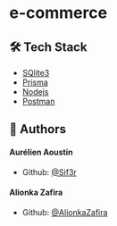 # e-commerce

## 🛠️ Tech Stack
- [SQlite3](https://www.sqlite.org/)
- [Prisma](https://www.prisma.io/)
- [Nodejs](https://nodejs.org/en)
- [Postman](https://www.postman.com/)

## 🙇 Authors
#### Aurélien Aoustin
- Github: [@Sif3r](https://github.com/Sif3r)
#### Alionka Zafira
- Github: [@AlionkaZafira](https://github.com/AlionkaZafira)
